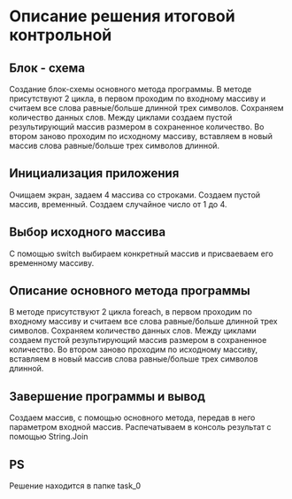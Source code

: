 # Описание решения итоговой контрольной

## Блок - схема

Создание блок-схемы основного метода программы. В методе присутствуют 2 цикла, в первом проходим по входному массиву и считаем все слова равные/больше длинной трех символов. Сохраняем количество данных слов. Между циклами создаем пустой результирующий массив размером в сохраненное количество. Во втором заново проходим по исходному массиву, вставляем в новый массив слова равные/больше трех символов длинной.

## Инициализация приложения

Очищаем экран, задаем 4 массива со строками.  Создаем пустой массив, временный. Создаем случайное число от 1 до 4.

## Выбор исходного массива

С помощью switch выбираем конкретный массив и присваеваем его временному массиву.

## Описание основного метода программы

В методе присутствуют 2 цикла foreach, в первом проходим по входному массиву и считаем все слова равные/больше длинной трех символов. Сохраняем количество данных слов. Между циклами создаем пустой результирующий массив размером в сохраненное количество. Во втором заново проходим по исходному массиву, вставляем в новый массив слова равные/больше трех символов длинной.

## Завершение программы и вывод

Создаем массив, с помощью основного метода, передав в него параметром входной массив.
Распечатываем в консоль результат с помощью String.Join

## PS 

Решение находится в папке task_0